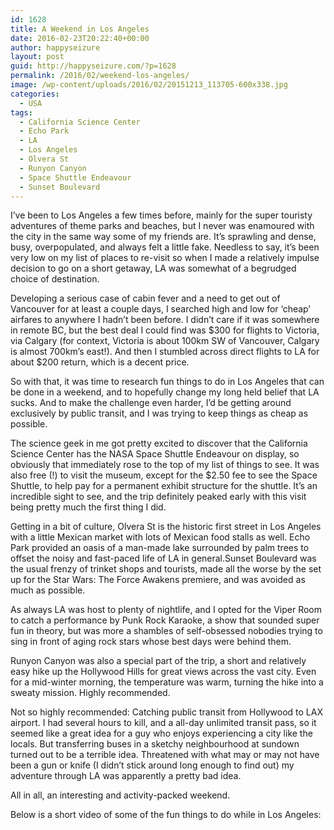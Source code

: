 ```yaml
---
id: 1628
title: A Weekend in Los Angeles
date: 2016-02-23T20:22:40+00:00
author: happyseizure
layout: post
guid: http://happyseizure.com/?p=1628
permalink: /2016/02/weekend-los-angeles/
image: /wp-content/uploads/2016/02/20151213_113705-600x338.jpg
categories:
  - USA
tags:
  - California Science Center
  - Echo Park
  - LA
  - Los Angeles
  - Olvera St
  - Runyon Canyon
  - Space Shuttle Endeavour
  - Sunset Boulevard
---
```

<div>
</div>

<div>
  <p>
    I&#8217;ve been to Los Angeles a few times before, mainly for the super touristy adventures of theme parks and beaches, but I never was enamoured with the city in the same way some of my friends are. It&#8217;s sprawling and dense, busy, overpopulated, and always felt a little fake. Needless to say, it&#8217;s been very low on my list of places to re-visit so when I made a relatively impulse decision to go on a short getaway, LA was somewhat of a begrudged choice of destination.
  </p>
  
  <p>
    Developing a serious case of cabin fever and a need to get out of Vancouver for at least a couple days, I searched high and low for &#8216;cheap&#8217; airfares to anywhere I hadn&#8217;t been before. I didn&#8217;t care if it was somewhere in remote BC, but the best deal I could find was $300 for flights to Victoria, via Calgary (for context, Victoria is about 100km SW of Vancouver, Calgary is almost 700km&#8217;s east!). And then I stumbled across direct flights to LA for about $200 return, which is a decent price.
  </p>
  
  <p>
    So with that, it was time to research fun things to do in Los Angeles that can be done in a weekend, and to hopefully change my long held belief that LA sucks. And to make the challenge even harder, I&#8217;d be getting around exclusively by public transit, and I was trying to keep things as cheap as possible.
  </p>
  
  <p>
    The science geek in me got pretty excited to discover that the California Science Center has the NASA Space Shuttle Endeavour on display, so obviously that immediately rose to the top of my list of things to see. It was also free (!) to visit the museum, except for the $2.50 fee to see the Space Shuttle, to help pay for a permanent exhibit structure for the shuttle. It&#8217;s an incredible sight to see, and the trip definitely peaked early with this visit being pretty much the first thing I did.
  </p>
  
  <p>
    Getting in a bit of culture, Olvera St is the historic first street in Los Angeles with a little Mexican market with lots of Mexican food stalls as well. Echo Park provided an oasis of a man-made lake surrounded by palm trees to offset the noisy and fast-paced life of LA in general.Sunset Boulevard was the usual frenzy of trinket shops and tourists, made all the worse by the set up for the Star Wars: The Force Awakens premiere, and was avoided as much as possible.
  </p>
  
  <p>
    As always LA was host to plenty of nightlife, and I opted for the Viper Room to catch a performance by Punk Rock Karaoke, a show that sounded super fun in theory, but was more a shambles of self-obsessed nobodies trying to sing in front of aging rock stars whose best days were behind them.
  </p>
  
  <p>
    Runyon Canyon was also a special part of the trip, a short and relatively easy hike up the Hollywood Hills for great views across the vast city. Even for a mid-winter morning, the temperature was warm, turning the hike into a sweaty mission. Highly recommended.
  </p>
  
  <p>
    Not so highly recommended: Catching public transit from Hollywood to LAX airport. I had several hours to kill, and a all-day unlimited transit pass, so it seemed like a great idea for a guy who enjoys experiencing a city like the locals. But transferring buses in a sketchy neighbourhood at sundown turned out to be a terrible idea. Threatened with what may or may not have been a gun or knife (I didn&#8217;t stick around long enough to find out) my adventure through LA was apparently a pretty bad idea.
  </p>
  
  <p>
    All in all, an interesting and activity-packed weekend.
  </p>
  
  <p>
    Below is a short video of some of the fun things to do while in Los Angeles:
  </p>
  
  <p>
  </p>
</div>

<div>
</div>